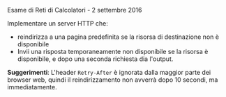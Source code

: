 Esame di Reti di Calcolatori -  2 settembre 2016

Implementare un server HTTP che:

- reindirizza a una pagina predefinita se la risorsa di destinazione non è disponibile 
- Invii una risposta temporaneamente non disponibile se la risorsa è disponibile, e dopo una seconda richiesta dia l'output.

**Suggerimenti**:
L'header `Retry-After` è ignorata dalla maggior parte dei browser web, quindi il reindirizzamento non avverrà dopo 10 secondi, ma immediatamente.
